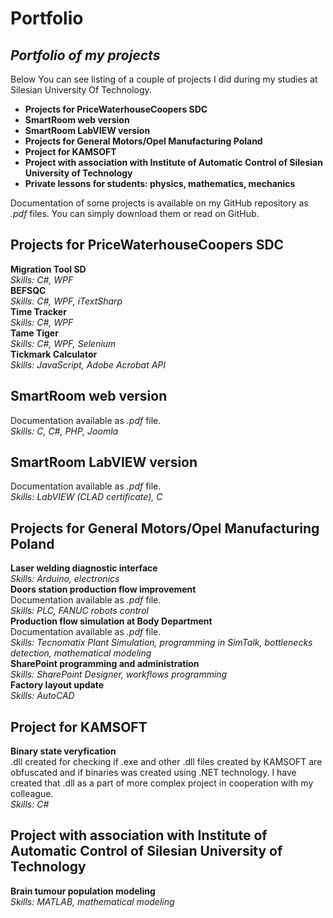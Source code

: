 Portfolio
========
## *Portfolio of my projects*

Below You can see listing of a couple of projects I did during my studies at Silesian University Of Technology.
* **Projects for PriceWaterhouseCoopers SDC**
* **SmartRoom web version**
* **SmartRoom LabVIEW version**
* **Projects for General Motors/Opel Manufacturing Poland**
* **Project for KAMSOFT**
* **Project with association with Institute of Automatic Control of Silesian University of Technology**
* **Private lessons for students: physics, mathematics, mechanics**

Documentation of some projects is available on my GitHub repository as *.pdf* files. You can simply download them or read on GitHub.

## Projects for PriceWaterhouseCoopers SDC
**Migration Tool SD**   
*Skills: C#, WPF*  
**BEFSQC**
<br />
*Skills: C#, WPF, iTextSharp*
<br />
**Time Tracker**
<br />
*Skills: C#, WPF*
<br />
**Tame Tiger**
<br />
*Skills: C#, WPF, Selenium*
<br />
**Tickmark Calculator**
<br />
*Skills: JavaScript, Adobe Acrobat API*

## SmartRoom web version 
Documentation available as *.pdf* file.  
*Skills: C, C#, PHP, Joomla*

## SmartRoom LabVIEW version
Documentation available as *.pdf* file.  
*Skills: LabVIEW (CLAD certificate), C*

## Projects for General Motors/Opel Manufacturing Poland
**Laser welding diagnostic interface**
<br />
*Skills: Arduino, electronics*
<br />
**Doors station production flow improvement**
<br />
Documentation available as *.pdf* file.
<br />
*Skills: PLC, FANUC robots control* 
<br />
**Production flow simulation at Body Department**
<br />
Documentation available as *.pdf* file.
<br />
*Skills: Tecnomatix Plant Simulation, programming in SimTalk, bottlenecks detection, mathematical modeling*
<br />
**SharePoint programming and administration**
<br />
*Skills: SharePoint Designer, workflows programming*
<br />
**Factory layout update**
<br />
*Skills: AutoCAD*

## Project for KAMSOFT
**Binary state veryfication**
<br />
.dll created for checking if .exe and other .dll files created by KAMSOFT are obfuscated and if binaries was created using .NET technology. I have created that .dll as a part of more complex project in cooperation with my colleague.
<br />
*Skills: C#*

## Project with association with Institute of Automatic Control of Silesian University of Technology
**Brain tumour population modeling**
<br />
*Skills: MATLAB, mathematical modeling*
<br />
